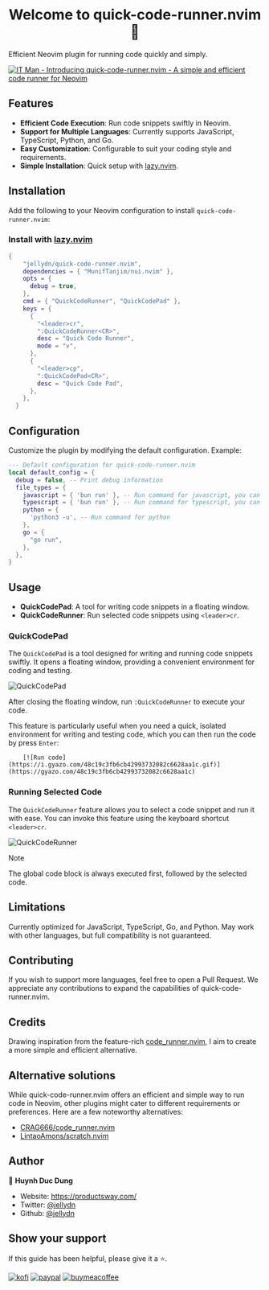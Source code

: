 <h1 align="center">Welcome to quick-code-runner.nvim 👋</h1>
<p>
      Efficient Neovim plugin for running code quickly and simply.
</p>

[![IT Man - Introducing quick-code-runner.nvim - A simple and efficient code runner for Neovim](https://i.ytimg.com/vi/Pz9TZ6AZ1pU/hqdefault.jpg)](https://www.youtube.com/watch?v=Pz9TZ6AZ1pU)

## Features

- **Efficient Code Execution**: Run code snippets swiftly in Neovim.
- **Support for Multiple Languages**: Currently supports JavaScript, TypeScript, Python, and Go.
- **Easy Customization**: Configurable to suit your coding style and requirements.
- **Simple Installation**: Quick setup with [lazy.nvim](https://github.com/folke/lazy.nvim).

## Installation

Add the following to your Neovim configuration to install `quick-code-runner.nvim`:

### Install with [lazy.nvim](https://github.com/folke/lazy.nvim)

```lua
{
    "jellydn/quick-code-runner.nvim",
    dependencies = { "MunifTanjim/nui.nvim" },
    opts = {
      debug = true,
    },
    cmd = { "QuickCodeRunner", "QuickCodePad" },
    keys = {
      {
        "<leader>cr",
        ":QuickCodeRunner<CR>",
        desc = "Quick Code Runner",
        mode = "v",
      },
      {
        "<leader>cp",
        ":QuickCodePad<CR>",
        desc = "Quick Code Pad",
      },
    },
  }
```

## Configuration

Customize the plugin by modifying the default configuration. Example:

```lua
--- Default configuration for quick-code-runner.nvim
local default_config = {
  debug = false, -- Print debug information
  file_types = {
    javascript = { 'bun run' }, -- Run command for javascript, you can change to `node` or `deno`
    typescript = { 'bun run' }, -- Run command for typescript, you can change to `npx tsx run` or `deno`
    python = {
      'python3 -u', -- Run command for python
    },
    go = {
      "go run",
    },
  },
}
```

## Usage

- **QuickCodePad**: A tool for writing code snippets in a floating window.
- **QuickCodeRunner**: Run selected code snippets using `<leader>cr`.

### QuickCodePad

The `QuickCodePad` is a tool designed for writing and running code snippets swiftly. It opens a floating window, providing a convenient environment for coding and testing.

![QuickCodePad](https://i.gyazo.com/b6e553ecbf44af51121e67befe4ca0f2.gif)

After closing the floating window, run `:QuickCodeRunner` to execute your code.

This feature is particularly useful when you need a quick, isolated environment for writing and testing code, which you can then run the code by press `Enter`:

        [![Run code](https://i.gyazo.com/48c19c3fb6cb42993732082c6628aa1c.gif)](https://gyazo.com/48c19c3fb6cb42993732082c6628aa1c)

### Running Selected Code

The `QuickCodeRunner` feature allows you to select a code snippet and run it with ease. You can invoke this feature using the keyboard shortcut `<leader>cr`.

![QuickCodeRunner](https://i.gyazo.com/f533084934265d331c7edca68e5d80dd.gif)

> [!NOTE]
> The global code block is always executed first, followed by the selected code.

## Limitations

Currently optimized for JavaScript, TypeScript, Go, and Python. May work with other languages, but full compatibility is not guaranteed.

## Contributing

If you wish to support more languages, feel free to open a Pull Request. We appreciate any contributions to expand the capabilities of quick-code-runner.nvim.

## Credits

Drawing inspiration from the feature-rich [code_runner.nvim](https://github.com/CRAG666/code_runner.nvim), I aim to create a more simple and efficient alternative.

## Alternative solutions

While quick-code-runner.nvim offers an efficient and simple way to run code in Neovim, other plugins might cater to different requirements or preferences. Here are a few noteworthy alternatives:

- [CRAG666/code_runner.nvim](https://github.com/CRAG666/code_runner.nvim)
- [LintaoAmons/scratch.nvim](https://github.com/LintaoAmons/scratch.nvim)

## Author

👤 **Huynh Duc Dung**

- Website: https://productsway.com/
- Twitter: [@jellydn](https://twitter.com/jellydn)
- Github: [@jellydn](https://github.com/jellydn)

## Show your support

If this guide has been helpful, please give it a ⭐️.

[![kofi](https://img.shields.io/badge/Ko--fi-F16061?style=for-the-badge&logo=ko-fi&logoColor=white)](https://ko-fi.com/dunghd)
[![paypal](https://img.shields.io/badge/PayPal-00457C?style=for-the-badge&logo=paypal&logoColor=white)](https://paypal.me/dunghd)
[![buymeacoffee](https://img.shields.io/badge/Buy_Me_A_Coffee-FFDD00?style=for-the-badge&logo=buy-me-a-coffee&logoColor=black)](https://www.buymeacoffee.com/dunghd)
